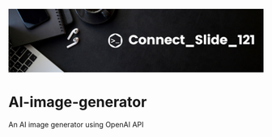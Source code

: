 ![alt text](https://github.com/Connectslide121/AI-image-generator/blob/main/Connect_banner_github.png)

# AI-image-generator

An AI image generator using OpenAI API

